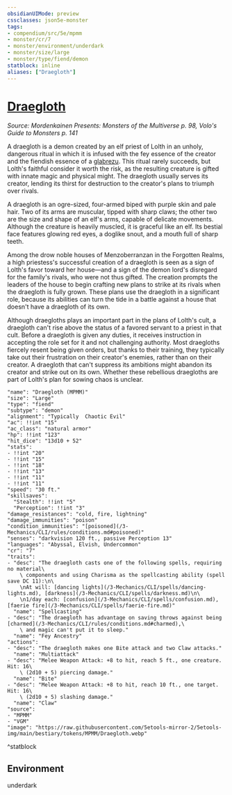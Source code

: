 ```yaml
---
obsidianUIMode: preview
cssclasses: json5e-monster
tags:
- compendium/src/5e/mpmm
- monster/cr/7
- monster/environment/underdark
- monster/size/large
- monster/type/fiend/demon
statblock: inline
aliases: ["Draegloth"]
---
```

# [Draegloth](3-Mechanics\CLI\bestiary\fiend/draegloth-mpmm.md)
*Source: Mordenkainen Presents: Monsters of the Multiverse p. 98, Volo's Guide to Monsters p. 141*  

A draegloth is a demon created by an elf priest of Lolth in an unholy, dangerous ritual in which it is infused with the fey essence of the creator and the fiendish essence of a [glabrezu](/3-Mechanics/CLI/bestiary/fiend/glabrezu.md). This ritual rarely succeeds, but Lolth's faithful consider it worth the risk, as the resulting creature is gifted with innate magic and physical might. The draegloth usually serves its creator, lending its thirst for destruction to the creator's plans to triumph over rivals.

A draegloth is an ogre-sized, four-armed biped with purple skin and pale hair. Two of its arms are muscular, tipped with sharp claws; the other two are the size and shape of an elf's arms, capable of delicate movements. Although the creature is heavily muscled, it is graceful like an elf. Its bestial face features glowing red eyes, a doglike snout, and a mouth full of sharp teeth.

Among the drow noble houses of Menzoberranzan in the Forgotten Realms, a high priestess's successful creation of a draegloth is seen as a sign of Lolth's favor toward her house—and a sign of the demon lord's disregard for the family's rivals, who were not thus gifted. The creation prompts the leaders of the house to begin crafting new plans to strike at its rivals when the draegloth is fully grown. These plans use the draegloth in a significant role, because its abilities can turn the tide in a battle against a house that doesn't have a draegloth of its own.

Although draegloths plays an important part in the plans of Lolth's cult, a draegloth can't rise above the status of a favored servant to a priest in that cult. Before a draegloth is given any duties, it receives instruction in accepting the role set for it and not challenging authority. Most draegloths fiercely resent being given orders, but thanks to their training, they typically take out their frustration on their creator's enemies, rather than on their creator. A draegloth that can't suppress its ambitions might abandon its creator and strike out on its own. Whether these rebellious draegloths are part of Lolth's plan for sowing chaos is unclear.

```statblock
"name": "Draegloth (MPMM)"
"size": "Large"
"type": "fiend"
"subtype": "demon"
"alignment": "Typically  Chaotic Evil"
"ac": !!int "15"
"ac_class": "natural armor"
"hp": !!int "123"
"hit_dice": "13d10 + 52"
"stats":
- !!int "20"
- !!int "15"
- !!int "18"
- !!int "13"
- !!int "11"
- !!int "11"
"speed": "30 ft."
"skillsaves":
  "Stealth": !!int "5"
  "Perception": !!int "3"
"damage_resistances": "cold, fire, lightning"
"damage_immunities": "poison"
"condition_immunities": "[poisoned](/3-Mechanics/CLI/rules/conditions.md#poisoned)"
"senses": "darkvision 120 ft., passive Perception 13"
"languages": "Abyssal, Elvish, Undercommon"
"cr": "7"
"traits":
- "desc": "The draegloth casts one of the following spells, requiring no material\
    \ components and using Charisma as the spellcasting ability (spell save DC 11):\n\
    \nAt will: [dancing lights](/3-Mechanics/CLI/spells/dancing-lights.md), [darkness](/3-Mechanics/CLI/spells/darkness.md)\n\
    \n1/day each: [confusion](/3-Mechanics/CLI/spells/confusion.md), [faerie fire](/3-Mechanics/CLI/spells/faerie-fire.md)"
  "name": "Spellcasting"
- "desc": "The draegloth has advantage on saving throws against being [charmed](/3-Mechanics/CLI/rules/conditions.md#charmed),\
    \ and magic can't put it to sleep."
  "name": "Fey Ancestry"
"actions":
- "desc": "The draegloth makes one Bite attack and two Claw attacks."
  "name": "Multiattack"
- "desc": "Melee Weapon Attack: +8 to hit, reach 5 ft., one creature. Hit: 16\
    \ (2d10 + 5) piercing damage."
  "name": "Bite"
- "desc": "Melee Weapon Attack: +8 to hit, reach 10 ft., one target. Hit: 16\
    \ (2d10 + 5) slashing damage."
  "name": "Claw"
"source":
- "MPMM"
- "VGM"
"image": "https://raw.githubusercontent.com/5etools-mirror-2/5etools-img/main/bestiary/tokens/MPMM/Draegloth.webp"
```
^statblock

## Environment

underdark